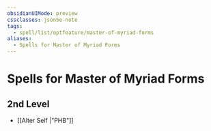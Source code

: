 ```yaml
---
obsidianUIMode: preview
cssclasses: json5e-note
tags:
  - spell/list/optfeature/master-of-myriad-forms
aliases:
  - Spells for Master of Myriad Forms
---
```

# Spells for Master of Myriad Forms

## 2nd Level

- [[Alter Self \|"PHB"]]

